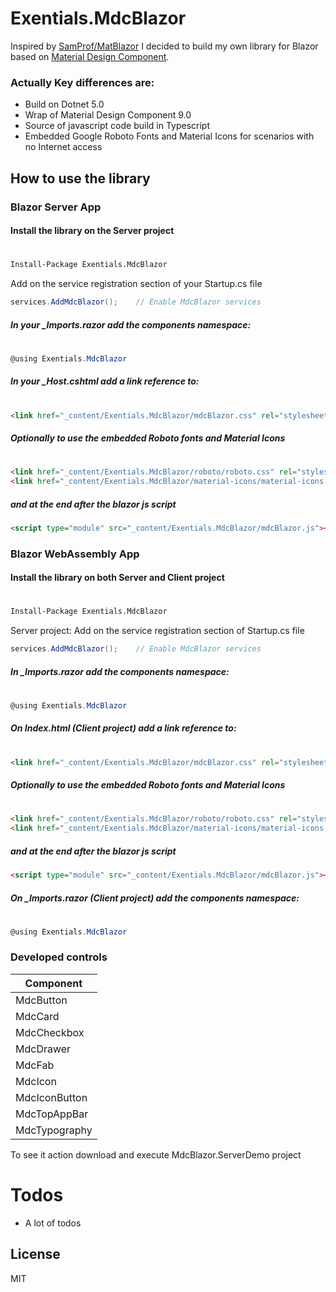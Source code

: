 # Exentials.MdcBlazor

Inspired by [SamProf/MatBlazor] I decided to build my own library for Blazor based on [Material Design Component].

### Actually Key differences are:

- Build on Dotnet 5.0
- Wrap of Material Design Component 9.0
- Source of javascript code build in Typescript
- Embedded Google Roboto Fonts and Material Icons for scenarios with no Internet access

## How to use the library

### Blazor Server App

#### Install the library on the Server project
#
```sh
Install-Package Exentials.MdcBlazor
```

Add on the service registration section of your Startup.cs file
```csharp
services.AddMdcBlazor();    // Enable MdcBlazor services
```

##### In your _Imports.razor add the components namespace:
#
```csharp
@using Exentials.MdcBlazor
```

##### In your _Host.cshtml add a link reference to:
#
```html
<link href="_content/Exentials.MdcBlazor/mdcBlazor.css" rel="stylesheet" />
```

##### Optionally to use the embedded Roboto fonts and Material Icons 
#
```html
<link href="_content/Exentials.MdcBlazor/roboto/roboto.css" rel="stylesheet" />
<link href="_content/Exentials.MdcBlazor/material-icons/material-icons.css" rel="stylesheet" />
```
##### and at the end after the blazor js script
```html
<script type="module" src="_content/Exentials.MdcBlazor/mdcBlazor.js"></script>
```

### Blazor WebAssembly App

#### Install the library on both Server and Client project
#
```sh
Install-Package Exentials.MdcBlazor
```

Server project: Add on the service registration section of Startup.cs file
```csharp
services.AddMdcBlazor();    // Enable MdcBlazor services
```

##### In _Imports.razor add the components namespace:
#
```csharp
@using Exentials.MdcBlazor
```

##### On Index.html (Client project) add a link reference to:
#
```html
<link href="_content/Exentials.MdcBlazor/mdcBlazor.css" rel="stylesheet" />
```

##### Optionally to use the embedded Roboto fonts and Material Icons 
#
```html
<link href="_content/Exentials.MdcBlazor/roboto/roboto.css" rel="stylesheet" />
<link href="_content/Exentials.MdcBlazor/material-icons/material-icons.css" rel="stylesheet" />
```
##### and at the end after the blazor js script
```html
<script type="module" src="_content/Exentials.MdcBlazor/mdcBlazor.js"></script>
```

##### On _Imports.razor (Client project) add the components namespace:
#
```csharp
@using Exentials.MdcBlazor
```

### Developed controls
|Component|
|-|
|MdcButton| 
|MdcCard|
|MdcCheckbox|
|MdcDrawer|
|MdcFab|
|MdcIcon|
|MdcIconButton|
|MdcTopAppBar|
|MdcTypography|

To see it action download and execute MdcBlazor.ServerDemo project

# Todos

- A lot of todos

License
----

MIT



[SamProf/MatBlazor]: <https://github.com/SamProf/MatBlazor>
[Material Design Component]: <https://material.io/components?platform=web>